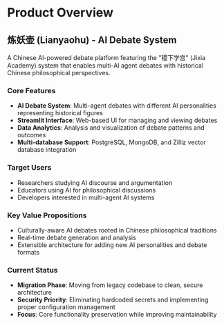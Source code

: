 # Product Overview

## 炼妖壶 (Lianyaohu) - AI Debate System

A Chinese AI-powered debate platform featuring the "稷下学宫" (Jixia Academy) system that enables multi-AI agent debates with historical Chinese philosophical perspectives.

### Core Features
- **AI Debate System**: Multi-agent debates with different AI personalities representing historical figures
- **Streamlit Interface**: Web-based UI for managing and viewing debates
- **Data Analytics**: Analysis and visualization of debate patterns and outcomes
- **Multi-database Support**: PostgreSQL, MongoDB, and Zilliz vector database integration

### Target Users
- Researchers studying AI discourse and argumentation
- Educators using AI for philosophical discussions
- Developers interested in multi-agent AI systems

### Key Value Propositions
- Culturally-aware AI debates rooted in Chinese philosophical traditions
- Real-time debate generation and analysis
- Extensible architecture for adding new AI personalities and debate formats

### Current Status
- **Migration Phase**: Moving from legacy codebase to clean, secure architecture
- **Security Priority**: Eliminating hardcoded secrets and implementing proper configuration management
- **Focus**: Core functionality preservation while improving maintainability